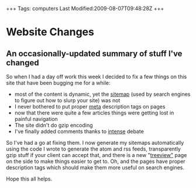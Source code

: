 +++
Tags: computers
Last Modified:2009-08-07T09:48:28Z
+++
# Website Changes

## An occasionally-updated summary of stuff I've changed

So when I had a day off work this week I decided to fix a few things on
this site that have been bugging me for a while:
* most of the content is dynamic, yet the [sitemap][5] (used by search
engines to figure out how to slurp your site) was not
* I never bothered to put proper [meta][6] description tags on pages
* now that there were quite a few articles things were getting lost
in painful navigation
* The site didn't do gzip encoding
* I've finally added comments thanks to [intense][7] debate

So I've had a go at fixing them. I now generate my sitemaps
automatically using the code I wrote to generate the atom and rss
feeds, transparently gzip stuff if your client can accept that, and
there is a new "[treeview"][8] page on the side to make things easier to
get to. Oh, and the pages have proper description tags which should
make them more useful on search engines.

Hope this all helps.

[1]: http://www.uncarved.com/articles/website
[2]: http://www.uncarved.com/
[3]: http://www.uncarved.com/articles/contact
[4]: http://www.uncarved.com/login/
[5]: http://www.sitemaps.org/
[6]: http://www.google.com/support/webmasters/bin/answer.py?answer=35264&hl=en#1
[7]: http://intensedebate.com/
[8]: http://www.uncarved.com/treeview/
[9]: http://www.uncarved.com/tags/computers
[10]: mailto:sean@uncarved.com
[11]: http://creativecommons.org/licenses/by-sa/4.0/
